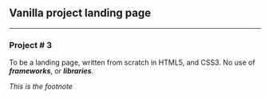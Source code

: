 ## Vanilla project landing page

---

### Project # 3

To be a landing page, written from scratch in HTML5, and CSS3. No use of ***frameworks***, or ***libraries***.


*This is the footnote*

